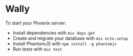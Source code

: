# Wally

To start your Phoenix server:

  * Install dependencies with `mix deps.get`
  * Create and migrate your database with `mix ecto.setup`
  * Install PhantomJS with `npm install -g phantomjs`
  * Run tests with `mix test`
